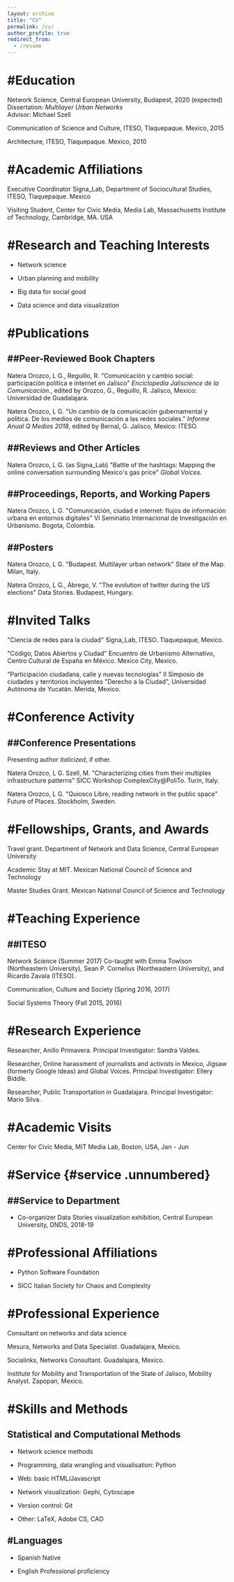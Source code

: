 ```yaml
---
layout: archive
title: "CV"
permalink: /cv/
author_profile: true
redirect_from:
  - /resume
---
```



#Education
=========

Network Science, Central European University, Budapest, 2020 (expected)\
Dissertation: *Multilayer Urban Networks*\
Advisor: Michael Szell

Communication of Science and Culture, ITESO, Tlaquepaque. Mexico, 2015

Architecture, ITESO, Tlaquepaque. Mexico, 2010

#Academic Affiliations
=====================

Executive Coordinator Signa\_Lab, Department of Sociocultural Studies,
ITESO, Tlaquepaque. Mexico

Visiting Student, Center for Civic Media, Media Lab, Massachusetts
Institute of Technology, Cambridge, MA. USA

#Research and Teaching Interests
===============================

-   Network science

-   Urban planning and mobility

-   Big data for social good

-   Data science and data visualization

#Publications
============

##Peer-Reviewed Book Chapters
---------------------------

Natera Orozco, L G., Reguillo, R. "Comunicación y cambio social:
participación política e internet en Jalisco" *Enciclopedia Jaliscience
de la Comunicación.*, edited by Orozco, G., Reguillo, R. Jalisco,
Mexico: Universidad de Guadalajara.

Natera Orozco, L G. "Un cambio de la comunicación gubernamental y
política. De los medios de comunicación a las redes sociales." *Informe
Anual Q Medios 2018*, edited by Bernal, G. Jalisco, Mexico: ITESO.

##Reviews and Other Articles
--------------------------

Natera Orozco, L G. (as Signa\_Lab) "Battle of the hashtags: Mapping the
online conversation surrounding Mexico's gas price" *Global Voices.*

##Proceedings, Reports, and Working Papers
----------------------------------------

Natera Orozco, L G. "Comunicación, ciudad e internet: flujos de
información urbana en entornos digitales" VI Seminatio Internacional de
Investigación en Urbanismo. Bogota, Colombia.

##Posters
-------

Natera Orozco, L G. "Budapest. Multilayer urban network" State of the
Map. Milan, Italy.

Natera Orozco, L G., Ábrego, V. "The evolution of twitter during the US
elections" Data Stories. Budapest, Hungary.

#Invited Talks
=============

"Ciencia de redes para la ciudad" Signa\_Lab, ITESO. Tlaquepaque,
Mexico.

"Código, Datos Abiertos y Ciudad" Encuentro de Urbanismo Alternativo,
Centro Cultural de España en México. Mexico City, Mexico.

"Participación ciudadana, calle y nuevas tecnologías" II Simposio de
ciudades y territorios incluyentes \"Derecho a la Ciudad\", Universidad
Autónoma de Yucatán. Merida, Mexico.

#Conference Activity
===================

##Conference Presentations
------------------------

Presenting author *italicized*, if other.

Natera Orozco, L G. Szell, M. "Characterizing cities from their
multiplex infrastructure patterns" SICC Workshop ComplexCity\@PoliTo.
Turin, Italy.

Natera Orozco, L G. "Quiosco Libre, reading network in the public space"
Future of Places. Stockholm, Sweden.

#Fellowships, Grants, and Awards
===============================

Travel grant. Department of Network and Data Science, Central European
University

Academic Stay at MIT. Mexican National Council of Science and Technology

Master Studies Grant. Mexican National Council of Science and Technology

#Teaching Experience
===================

##ITESO
-----

Network Science (Summer 2017) Co-taught with Emma Towlson (Northeastern
University), Sean P. Cornelius (Northeastern University), and Ricardo
Zavala (ITESO).

Communication, Culture and Society (Spring 2016, 2017)

Social Systems Theory (Fall 2015, 2016)

#Research Experience
===================

Researcher, Anillo Primavera. Principal Investigator: Sandra Valdes.

Researcher, Online harassment of journalists and activists in Mexico,
Jigsaw (formerly Google Ideas) and Global Voices. Principal
Investigator: Ellery Biddle.

Researcher, Public Transportation in Guadalajara. Principal
Investigator: Mario Silva.

#Academic Visits
===============

Center for Civic Media, MIT Media Lab, Boston, USA, Jan - Jun

#Service {#service .unnumbered}
=======

##Service to Department
---------------------

-   Co-organizer Data Stories visualization exhibition, Central European
    University, DNDS, 2018-19

#Professional Affiliations
=========================

-   Python Software Foundation

-   SICC Italian Society for Chaos and Complexity

#Professional Experience
=======================

Consultant on networks and data science

Mesura, Networks and Data Specialist. Guadalajara, Mexico.

Socialinks, Networks Consultant. Guadalajara, Mexico.

Institute for Mobility and Transportation of the State of Jalisco,
Mobility Analyst. Zapopan, Mexico.

#Skills and Methods
==================

Statistical and Computational Methods
-------------------------------------

-   Network science methods

-   Programming, data wrangling and visualisation: Python

-   Web: basic HTML/Javascript

-   Network visualization: Gephi, Cytoscape

-   Version control: Git

-   Other: LaTeX, Adobe CS, CAD

#Languages
---------

-   Spanish Native

-   English Professional proficiency
